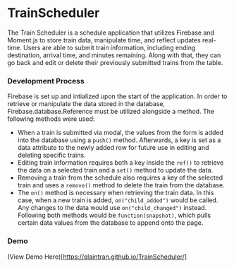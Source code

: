 # TrainScheduler
The Train Scheduler is a schedule application that utilizes Firebase and Moment.js to store train data, manipulate time, and reflect updates real-time. Users are able to submit train information, including ending destination, arrival time, and minutes remaining. Along with that, they can go back and edit or delete their previously submitted trains from the table.

### Development Process
Firebase is set up and intialized upon the start of the application. In order to retrieve or manipulate the data stored in the database, Firebase.database.Reference must be utilized alongside a method. The following methods were used:
* When a train is submitted via modal, the values from the form is added into the database using a `push()` method. Afterwards, a key is set as a data attribute to the newly added row for future use in editing and deleting specific trains.
* Editing train information requires both a key inside the `ref()` to retrieve the data on a selected train and a `set()` method to update the data.
* Removing a train from the schedule also requires a key of the selected train and uses a `remove()` method to delete the train from the database.
* The `on()` method is necessary when retrieving the train data. In this case, when a new train is added, `on("child_added")` would be called. Any changes to the data would use `on("child_changed")` instead. Following both methods would be `function(snapshot)`, which pulls certain data values from the database to append onto the page.

### Demo
(View Demo Here)[https://elaintran.github.io/TrainScheduler/]
